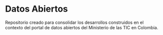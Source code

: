 # Datos Abiertos

Repositorio creado para consolidar los desarrollos construidos en el contexto del portal de datos abiertos del Ministerio de las TIC en Colombia.